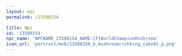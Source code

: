 ```yaml
---
layout: npc
permalink: /23500154

title: Npc
id: '23500154'
npc_name: 'NPCNAME_23500154_NAME:[F]WorldChampionMushroom'
icon_url: 'portrait/mob/23500150_b_mushroomrichking_cake02_p.png'
---
```

